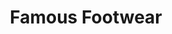 ---
title: "Famous Footwear"
url: /peoria/famous-footwear-west-happy-valley-parkway/
shop: shoes
---